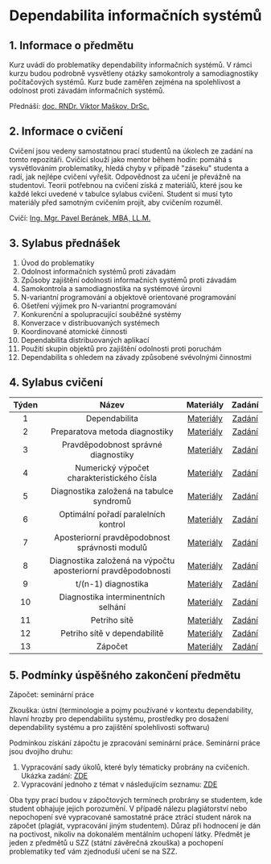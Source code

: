 # Dependabilita informačních systémů

## 1. Informace o předmětu

Kurz uvádí do problematiky dependability informačních systémů. V rámci kurzu budou podrobně vysvětleny otázky samokontroly a samodiagnostiky počítačových systémů. Kurz bude zaměřen zejména na spolehlivost a odolnost proti závadám informačních systémů. 

Přednáší: [doc. RNDr. Viktor Maškov, DrSc.](https://ki.ujep.cz/cs/personalni-slozeni/viktor-maskov/)

## 2. Informace o cvičení

Cvičení jsou vedeny samostatnou prací studentů na úkolech ze zadání na tomto repozitáři. Cvičící slouží jako mentor během hodin: pomáhá s vysvětlováním problematiky, hledá chyby v případě "záseku" studenta a radí, jak nejlépe cvičení vyřešit. Odpovědnost za učení je převážně na studentovi. Teorii potřebnou na cvičení získá z materiálů, které jsou ke každé lekci uvedené v tabulce sylabus cvičení. Student si musí tyto materiály před samotným cvičením projít, aby cvičením rozuměl.

Cvičí: [Ing. Mgr. Pavel Beránek, MBA, LL.M.](https://ki.ujep.cz/cs/personalni-slozeni/pavel-beranek/)

## 3. Sylabus přednášek

1. Úvod do problematiky
2. Odolnost informačních systémů proti závadám
3. Způsoby zajištění odolnosti informačních systémů proti závadám
4. Samokontrola a samodiagnostika na systémové úrovni
5. N-variantní programování a objektově orientované programování
6. Ošetření výjimek pro N-variantní programování
7. Konkurenční a spolupracující souběžné systémy
8. Konverzace v distribuovaných systémech
9. Koordinované atomické činnosti
10. Dependabilita distribuovaných aplikací
11. Použití skupin objektů pro zajištění odolnosti proti poruchám
12. Dependabilita s ohledem na závady způsobené svévolnými činnostmi 

## 4. Sylabus cvičení

|  Týden |  Název |  Materiály | Zadání |
| :----: | :----: |   :----:   | :----: |
|    1   |  Dependabilita | [Materiály]() | [Zadání](https://github.com/pavelberanek91/UJEP/tree/main/DIS/Cvičen%C3%AD%201) |
|    2   |  Preparatova metoda diagnostiky | [Materiály]() | [Zadání](https://github.com/pavelberanek91/UJEP/tree/main/DIS/Cvičen%C3%AD%202) |
|    3   |  Pravděpodobnost správné diagnostiky | [Materiály]() | [Zadání](https://github.com/pavelberanek91/UJEP/tree/main/DIS/Cvičen%C3%AD%203) |
|    4   |  Numerický výpočet charakteristického čísla | [Materiály]() | [Zadání](https://github.com/pavelberanek91/UJEP/tree/main/DIS/Cvičen%C3%AD%204) |
|    5   |  Diagnostika založená na tabulce syndromů | [Materiály]() | [Zadání](https://github.com/pavelberanek91/UJEP/tree/main/DIS/Cvičen%C3%AD%205) |
|    6   |  Optimální pořadí paralelních kontrol | [Materiály]() | [Zadání](https://github.com/pavelberanek91/UJEP/tree/main/DIS/Cvičen%C3%AD%206) |
|    7   |  Aposteriorní pravděpodobnost správnosti modulů | [Materiály]() | [Zadání](https://github.com/pavelberanek91/UJEP/tree/main/DIS/Cvičen%C3%AD%207) |
|    8   |  Diagnostika založená na výpočtu aposteriorní pravděpodobnosti  | [Materiály]() | [Zadání](https://github.com/pavelberanek91/UJEP/tree/main/DIS/Cvičen%C3%AD%208) |
|    9   |  t/(n-1) diagnostika | [Materiály]() | [Zadání](https://github.com/pavelberanek91/UJEP/tree/main/DIS/Cvičen%C3%AD%209) |
|   10   |  Diagnostika interminentních selhání  | [Materiály]() | [Zadání](https://github.com/pavelberanek91/UJEP/tree/main/DIS/Cvičen%C3%AD%2010) |
|   11   | Petriho sítě | [Materiály]() | [Zadání](https://github.com/pavelberanek91/UJEP/tree/main/DIS/Cvičen%C3%AD%2011) |
|   12   | Petriho sítě v dependabilitě | [Materiály]() | [Zadání](https://github.com/pavelberanek91/UJEP/tree/main/DIS/Cvičen%C3%AD%2012) |
|   13   | Zápočet | [Materiály]() | [Zadání](https://github.com/pavelberanek91/UJEP/tree/main/DIS/Cvičen%C3%AD%2013) |


## 5. Podmínky úspěšného zakončení předmětu

Zápočet: seminární práce

Zkouška: ústní (terminologie a pojmy používané v kontextu dependability, hlavní hrozby pro dependabilitu systému, prostředky pro dosažení dependability systému a pro zajištění spolehlivosti softwaru)

Podmínkou získání zápočtu je zpracování seminární práce. Seminární práce jsou dvojího druhu:
1. Vypracování sady úkolů, které byly tématicky probrány na cvičeních. Ukázka zadání: [ZDE]()
2. Vypracování jednoho z témat v následujícím seznamu: [ZDE]()

Oba typy prací budou v zápočtových termínech probrány se studentem, kde student obhajuje jejich porozumění. V případě nálezu plagiátorství nebo nepochopení své vypracované samostatné práce ztrácí student nárok na zápočet (plagiát, vypracování jiným studentem). Důraz při hodnocení je dán na poctivost, nikoliv na dokonalém mentálním uchopení látky. Předmět je jeden z předmětů u SZZ (státní závěrečná zkouška) a pochopení problematiky teď vám zjednoduší učení se na SZZ.
